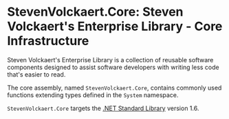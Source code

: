 ﻿# StevenVolckaert.Core: Steven Volckaert's Enterprise Library - Core Infrastructure

Steven Volckaert's Enterprise Library is a collection of reusable software components designed to assist software
developers with writing less code that's easier to read.

The core assembly, named `StevenVolckaert.Core`, contains commonly used functions extending types defined in the
`System` namespace.

`StevenVolckaert.Core` targets the [.NET Standard Library][1] version 1.6.


[1]: https://docs.microsoft.com/en-us/dotnet/articles/standard/library
